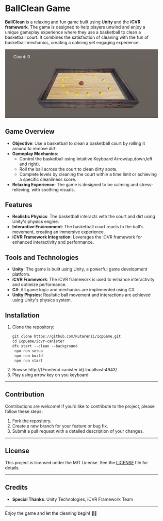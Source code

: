 # BallClean Game

**BallClean** is a relaxing and fun game built using **Unity** and the **iCVR framework**. The game is designed to help players unwind and enjoy a unique gameplay experience where they use a basketball to clean a basketball court. It combines the satisfaction of cleaning with the fun of basketball mechanics, creating a calming yet engaging experience.

![Gameplay Screenshot 2](icvr-canister/src/assets/Game.PNG)


## Game Overview
- **Objective**: Use a basketball to clean a basketball court by rolling it around to remove dirt.
- **Gameplay Mechanics**:
  - Control the basketball using intuitive Keyboard Arrow(up,down,left and right).
  - Roll the ball across the court to clean dirty spots.
  - Complete levels by cleaning the court within a time limit or achieving a specific cleanliness score.
- **Relaxing Experience**: The game is designed to be calming and stress-relieving, with soothing visuals.


## Features
- **Realistic Physics**: The basketball interacts with the court and dirt using Unity's physics engine.
- **Interactive Environment**: The basketball court reacts to the ball's movement, creating an immersive experience.
- **iCVR Framework Integration**: Leverages the iCVR framework for enhanced interactivity and performance.


## Tools and Technologies
- **Unity**: The game is built using Unity, a powerful game development platform.
- **iCVR Framework**: The iCVR framework is used to enhance interactivity and optimize performance.
- **C#**: All game logic and mechanics are implemented using C#.
- **Unity Physics**: Realistic ball movement and interactions are achieved using Unity's physics system.

## Installation
1. Clone the repository:
   ```
   git clone https://github.com/Rutarenzi/IcpGame.git
   cd IcpGame/icvr-canister
   dfx start --clean --background
    npm run setup
    npm run build
    npm run start
   ```
2. Browse  http://{Frontend canister id}.localhost:4943/
3. Play using arrow key on you keyboard

---

## Contribution
Contributions are welcome! If you'd like to contribute to the project, please follow these steps:
1. Fork the repository.
2. Create a new branch for your feature or bug fix.
3. Submit a pull request with a detailed description of your changes.

---

## License
This project is licensed under the MIT License. See the [LICENSE](LICENSE) file for details.

---

## Credits
- **Special Thanks**: Unity Technologies, iCVR Framework Team

---

Enjoy the game and let the cleaning begin! 🏀✨
